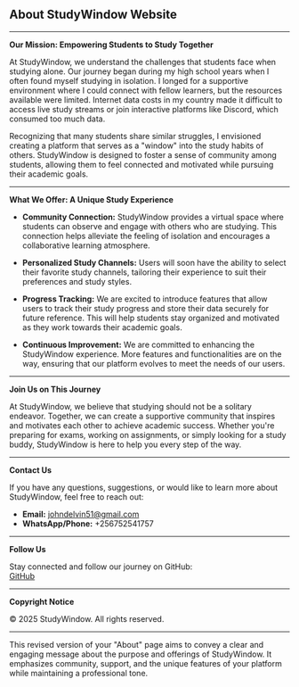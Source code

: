 ## About StudyWindow Website

---

**Our Mission: Empowering Students to Study Together**

At StudyWindow, we understand the challenges that students face when studying alone. Our journey began during my high school years when I often found myself studying in isolation. I longed for a supportive environment where I could connect with fellow learners, but the resources available were limited. Internet data costs in my country made it difficult to access live study streams or join interactive platforms like Discord, which consumed too much data.

Recognizing that many students share similar struggles, I envisioned creating a platform that serves as a "window" into the study habits of others. StudyWindow is designed to foster a sense of community among students, allowing them to feel connected and motivated while pursuing their academic goals.

---

**What We Offer: A Unique Study Experience**

- **Community Connection:** StudyWindow provides a virtual space where students can observe and engage with others who are studying. This connection helps alleviate the feeling of isolation and encourages a collaborative learning atmosphere.

- **Personalized Study Channels:** Users will soon have the ability to select their favorite study channels, tailoring their experience to suit their preferences and study styles.

- **Progress Tracking:** We are excited to introduce features that allow users to track their study progress and store their data securely for future reference. This will help students stay organized and motivated as they work towards their academic goals.

- **Continuous Improvement:** We are committed to enhancing the StudyWindow experience. More features and functionalities are on the way, ensuring that our platform evolves to meet the needs of our users.

---

**Join Us on This Journey**

At StudyWindow, we believe that studying should not be a solitary endeavor. Together, we can create a supportive community that inspires and motivates each other to achieve academic success. Whether you're preparing for exams, working on assignments, or simply looking for a study buddy, StudyWindow is here to help you every step of the way.

---

**Contact Us**

If you have any questions, suggestions, or would like to learn more about StudyWindow, feel free to reach out:

- **Email:** johndelvin51@gmail.com
- **WhatsApp/Phone:** +256752541757

---

**Follow Us**

Stay connected and follow our journey on GitHub:  
<i class="fab fa-github fa-2x"></i> [GitHub](https://github.com/John4650-hub)

---

**Copyright Notice**

&copy; 2025 StudyWindow. All rights reserved.

---

This revised version of your "About" page aims to convey a clear and engaging message about the purpose and offerings of StudyWindow. It emphasizes community, support, and the unique features of your platform while maintaining a professional tone.
